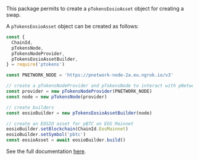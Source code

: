 This package permits to create a `pTokensEosioAsset` object for creating a swap.

A `pTokensEosioAsset` object can be created as follows:
```ts
const {
  ChainId,
  pTokensNode,
  pTokensNodeProvider,
  pTokensEosioAssetBuilder,
} = require('ptokens')

const PNETWORK_NODE = 'https://pnetwork-node-2a.eu.ngrok.io/v3'

// create a pTokensNodeProvider and pTokensNode to interact with pNetwork
const provider = new pTokensNodeProvider(PNETWORK_NODE)
const node = new pTokensNode(provider)

// create builders
const eosioBuilder = new pTokensEosioAssetBuilder(node)

// create an EOSIO asset for pBTC on EOS Mainnet
eosioBuilder.setBlockchain(ChainId.EosMainnet)
eosioBuilder.setSymbol('pbtc')
const eosioAsset = await eosioBuilder.build()
```

See the full documentation [here](https://pnetwork-association.github.io/ptokens.js/modules/pTokens_EOSIO_asset.html).
